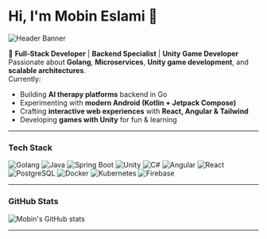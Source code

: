 # Hi, I'm Mobin Eslami 👋

![Header Banner](assets/header-banner.png)

🚀 **Full‑Stack Developer** | **Backend Specialist** | **Unity Game Developer**  
Passionate about **Golang**, **Microservices**, **Unity game development**, and **scalable architectures**.  
Currently:  
- Building **AI therapy platforms** backend in Go  
- Experimenting with **modern Android (Kotlin + Jetpack Compose)**  
- Crafting **interactive web experiences** with **React, Angular & Tailwind**  
- Developing **games with Unity** for fun & learning

---

### **Tech Stack**
![Golang](https://img.shields.io/badge/Go-00ADD8?style=for-the-badge&logo=go&logoColor=white)
![Java](https://img.shields.io/badge/Java-007396?style=for-the-badge&logo=java&logoColor=white)
![Spring Boot](https://img.shields.io/badge/Spring%20Boot-6DB33F?style=for-the-badge&logo=springboot&logoColor=white)
![Unity](https://img.shields.io/badge/Unity-000000?style=for-the-badge&logo=unity&logoColor=white)
![C#](https://img.shields.io/badge/C%23-239120?style=for-the-badge&logo=c-sharp&logoColor=white)
![Angular](https://img.shields.io/badge/Angular-DD0031?style=for-the-badge&logo=angular&logoColor=white)
![React](https://img.shields.io/badge/React-20232A?style=for-the-badge&logo=react&logoColor=61DAFB)
![PostgreSQL](https://img.shields.io/badge/PostgreSQL-316192?style=for-the-badge&logo=postgresql&logoColor=white)
![Docker](https://img.shields.io/badge/Docker-2496ED?style=for-the-badge&logo=docker&logoColor=white)
![Kubernetes](https://img.shields.io/badge/Kubernetes-326CE5?style=for-the-badge&logo=kubernetes&logoColor=white)
![Firebase](https://img.shields.io/badge/Firebase-FFCA28?style=for-the-badge&logo=firebase&logoColor=black)

---

### **GitHub Stats**
![Mobin's GitHub stats](https://github-readme-stats.vercel.app/api?username=MobinEslami&show_icons=true&theme=tokyonight)

---
